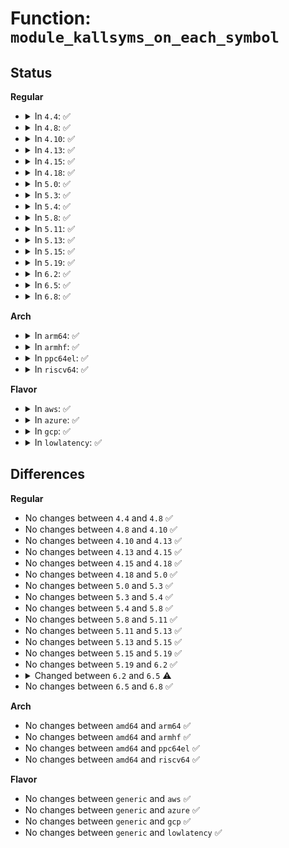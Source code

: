 # Function: <code>module_kallsyms_on_each_symbol</code>

## Status
<b>Regular</b>
<ul>
<li>
<details>
<summary>In <code>4.4</code>: ✅</summary>

```c
int module_kallsyms_on_each_symbol(int (*fn)(void *, const char *, struct module *, long unsigned int), void *data);
```

**Collision:** Unique Global

**Inline:** No

**Transformation:** False

**Instances:**

```
In kernel/module.c (ffffffff8110aa10)
Location: kernel/module.c:3841
Inline: False
Direct callers:
  - kernel/kallsyms.c:kallsyms_on_each_symbol
```
**Symbols:**

```
ffffffff8110aa10-ffffffff8110aaa5: module_kallsyms_on_each_symbol (STB_GLOBAL)
```
</details>
</li>
<li>
<details>
<summary>In <code>4.8</code>: ✅</summary>

```c
int module_kallsyms_on_each_symbol(int (*fn)(void *, const char *, struct module *, long unsigned int), void *data);
```

**Collision:** Unique Global

**Inline:** No

**Transformation:** False

**Instances:**

```
In kernel/module.c (ffffffff811120c0)
Location: kernel/module.c:4012
Inline: False
Direct callers:
  - kernel/kallsyms.c:kallsyms_on_each_symbol
```
**Symbols:**

```
ffffffff811120c0-ffffffff81112162: module_kallsyms_on_each_symbol (STB_GLOBAL)
```
</details>
</li>
<li>
<details>
<summary>In <code>4.10</code>: ✅</summary>

```c
int module_kallsyms_on_each_symbol(int (*fn)(void *, const char *, struct module *, long unsigned int), void *data);
```

**Collision:** Unique Global

**Inline:** No

**Transformation:** False

**Instances:**

```
In kernel/module.c (ffffffff81119840)
Location: kernel/module.c:4029
Inline: False
Direct callers:
  - kernel/kallsyms.c:kallsyms_on_each_symbol
```
**Symbols:**

```
ffffffff81119840-ffffffff811198e2: module_kallsyms_on_each_symbol (STB_GLOBAL)
```
</details>
</li>
<li>
<details>
<summary>In <code>4.13</code>: ✅</summary>

```c
int module_kallsyms_on_each_symbol(int (*fn)(void *, const char *, struct module *, long unsigned int), void *data);
```

**Collision:** Unique Global

**Inline:** No

**Transformation:** False

**Instances:**

```
In kernel/module.c (ffffffff8111b1a0)
Location: kernel/module.c:4074
Inline: False
Direct callers:
  - kernel/livepatch/core.c:klp_find_object_symbol
  - kernel/kallsyms.c:kallsyms_on_each_symbol
```
**Symbols:**

```
ffffffff8111b1a0-ffffffff8111b242: module_kallsyms_on_each_symbol (STB_GLOBAL)
```
</details>
</li>
<li>
<details>
<summary>In <code>4.15</code>: ✅</summary>

```c
int module_kallsyms_on_each_symbol(int (*fn)(void *, const char *, struct module *, long unsigned int), void *data);
```

**Collision:** Unique Global

**Inline:** No

**Transformation:** False

**Instances:**

```
In kernel/module.c (ffffffff81126710)
Location: kernel/module.c:4096
Inline: False
Direct callers:
  - kernel/livepatch/core.c:klp_find_object_symbol
  - kernel/kallsyms.c:kallsyms_on_each_symbol
```
**Symbols:**

```
ffffffff81126710-ffffffff811267b4: module_kallsyms_on_each_symbol (STB_GLOBAL)
```
</details>
</li>
<li>
<details>
<summary>In <code>4.18</code>: ✅</summary>

```c
int module_kallsyms_on_each_symbol(int (*fn)(void *, const char *, struct module *, long unsigned int), void *data);
```

**Collision:** Unique Global

**Inline:** No

**Transformation:** False

**Instances:**

```
In kernel/module.c (ffffffff811344b0)
Location: kernel/module.c:4129
Inline: False
Direct callers:
  - kernel/livepatch/core.c:klp_find_object_symbol
  - kernel/kallsyms.c:kallsyms_on_each_symbol
```
**Symbols:**

```
ffffffff811344b0-ffffffff8113454f: module_kallsyms_on_each_symbol (STB_GLOBAL)
```
</details>
</li>
<li>
<details>
<summary>In <code>5.0</code>: ✅</summary>

```c
int module_kallsyms_on_each_symbol(int (*fn)(void *, const char *, struct module *, long unsigned int), void *data);
```

**Collision:** Unique Global

**Inline:** No

**Transformation:** False

**Instances:**

```
In kernel/module.c (ffffffff8113fc90)
Location: kernel/module.c:4166
Inline: False
Direct callers:
  - kernel/livepatch/core.c:klp_find_object_symbol
  - kernel/kallsyms.c:kallsyms_on_each_symbol
```
**Symbols:**

```
ffffffff8113fc90-ffffffff8113fd2f: module_kallsyms_on_each_symbol (STB_GLOBAL)
```
</details>
</li>
<li>
<details>
<summary>In <code>5.3</code>: ✅</summary>

```c
int module_kallsyms_on_each_symbol(int (*fn)(void *, const char *, struct module *, long unsigned int), void *data);
```

**Collision:** Unique Global

**Inline:** No

**Transformation:** False

**Instances:**

```
In kernel/module.c (ffffffff8114afe0)
Location: kernel/module.c:4194
Inline: False
Direct callers:
  - kernel/livepatch/core.c:klp_find_object_symbol
  - kernel/kallsyms.c:kallsyms_on_each_symbol
```
**Symbols:**

```
ffffffff8114afe0-ffffffff8114b07c: module_kallsyms_on_each_symbol (STB_GLOBAL)
```
</details>
</li>
<li>
<details>
<summary>In <code>5.4</code>: ✅</summary>

```c
int module_kallsyms_on_each_symbol(int (*fn)(void *, const char *, struct module *, long unsigned int), void *data);
```

**Collision:** Unique Global

**Inline:** No

**Transformation:** False

**Instances:**

```
In kernel/module.c (ffffffff81156c60)
Location: kernel/module.c:4261
Inline: False
Direct callers:
  - kernel/livepatch/core.c:klp_find_object_symbol
  - kernel/kallsyms.c:kallsyms_on_each_symbol
```
**Symbols:**

```
ffffffff81156c60-ffffffff81156cfc: module_kallsyms_on_each_symbol (STB_GLOBAL)
```
</details>
</li>
<li>
<details>
<summary>In <code>5.8</code>: ✅</summary>

```c
int module_kallsyms_on_each_symbol(int (*fn)(void *, const char *, struct module *, long unsigned int), void *data);
```

**Collision:** Unique Global

**Inline:** No

**Transformation:** False

**Instances:**

```
In kernel/module.c (ffffffff81167810)
Location: kernel/module.c:4268
Inline: False
Direct callers:
  - kernel/livepatch/core.c:klp_find_object_symbol
  - kernel/kallsyms.c:kallsyms_on_each_symbol
```
**Symbols:**

```
ffffffff81167810-ffffffff811678ac: module_kallsyms_on_each_symbol (STB_GLOBAL)
```
</details>
</li>
<li>
<details>
<summary>In <code>5.11</code>: ✅</summary>

```c
int module_kallsyms_on_each_symbol(int (*fn)(void *, const char *, struct module *, long unsigned int), void *data);
```

**Collision:** Unique Global

**Inline:** No

**Transformation:** False

**Instances:**

```
In kernel/module.c (ffffffff81164010)
Location: kernel/module.c:4499
Inline: False
Direct callers:
  - kernel/livepatch/core.c:klp_find_object_symbol
  - kernel/kallsyms.c:kallsyms_on_each_symbol
```
**Symbols:**

```
ffffffff81164010-ffffffff811640ac: module_kallsyms_on_each_symbol (STB_GLOBAL)
```
</details>
</li>
<li>
<details>
<summary>In <code>5.13</code>: ✅</summary>

```c
int module_kallsyms_on_each_symbol(int (*fn)(void *, const char *, struct module *, long unsigned int), void *data);
```

**Collision:** Unique Global

**Inline:** No

**Transformation:** False

**Instances:**

```
In kernel/module.c (ffffffff81164dc0)
Location: kernel/module.c:4404
Inline: False
Direct callers:
  - kernel/livepatch/core.c:klp_find_object_symbol
```
**Symbols:**

```
ffffffff81164dc0-ffffffff81164e7b: module_kallsyms_on_each_symbol (STB_GLOBAL)
```
</details>
</li>
<li>
<details>
<summary>In <code>5.15</code>: ✅</summary>

```c
int module_kallsyms_on_each_symbol(int (*fn)(void *, const char *, struct module *, long unsigned int), void *data);
```

**Collision:** Unique Global

**Inline:** No

**Transformation:** False

**Instances:**

```
In kernel/module.c (ffffffff8118a5d0)
Location: kernel/module.c:4425
Inline: False
Direct callers:
  - kernel/livepatch/core.c:klp_find_object_symbol
```
**Symbols:**

```
ffffffff8118a5d0-ffffffff8118a68b: module_kallsyms_on_each_symbol (STB_GLOBAL)
```
</details>
</li>
<li>
<details>
<summary>In <code>5.19</code>: ✅</summary>

```c
int module_kallsyms_on_each_symbol(int (*fn)(void *, const char *, struct module *, long unsigned int), void *data);
```

**Collision:** Unique Global

**Inline:** No

**Transformation:** False

**Instances:**

```
In kernel/module/kallsyms.c (ffffffff81191d20)
Location: kernel/module/kallsyms.c:485
Inline: False
Direct callers:
  - kernel/livepatch/core.c:klp_find_object_symbol
```
**Symbols:**

```
ffffffff81191d20-ffffffff81191e09: module_kallsyms_on_each_symbol (STB_GLOBAL)
```
</details>
</li>
<li>
<details>
<summary>In <code>6.2</code>: ✅</summary>

```c
int module_kallsyms_on_each_symbol(int (*fn)(void *, const char *, struct module *, long unsigned int), void *data);
```

**Collision:** Unique Global

**Inline:** No

**Transformation:** False

**Instances:**

```
In kernel/module/kallsyms.c (ffffffff811cf410)
Location: kernel/module/kallsyms.c:497
Inline: False
Direct callers:
  - kernel/livepatch/core.c:klp_find_object_symbol
  - kernel/trace/ftrace.c:ftrace_lookup_symbols
  - kernel/trace/bpf_trace.c:bpf_kprobe_multi_link_attach
```
**Symbols:**

```
ffffffff811cf410-ffffffff811cf4f9: module_kallsyms_on_each_symbol (STB_GLOBAL)
```
</details>
</li>
<li>
<details>
<summary>In <code>6.5</code>: ✅</summary>

```c
int module_kallsyms_on_each_symbol(const char *modname, int (*fn)(void *, const char *, long unsigned int), void *data);
```

**Collision:** Unique Global

**Inline:** No

**Transformation:** False

**Instances:**

```
In kernel/module/kallsyms.c (ffffffff811e3560)
Location: kernel/module/kallsyms.c:476
Inline: False
Direct callers:
  - kernel/livepatch/core.c:klp_find_object_symbol
  - kernel/trace/ftrace.c:ftrace_lookup_symbols
```
**Symbols:**

```
ffffffff811e3560-ffffffff811e3668: module_kallsyms_on_each_symbol (STB_GLOBAL)
```
</details>
</li>
<li>
<details>
<summary>In <code>6.8</code>: ✅</summary>

```c
int module_kallsyms_on_each_symbol(const char *modname, int (*fn)(void *, const char *, long unsigned int), void *data);
```

**Collision:** Unique Global

**Inline:** No

**Transformation:** False

**Instances:**

```
In kernel/module/kallsyms.c (ffffffff811f92c0)
Location: kernel/module/kallsyms.c:476
Inline: False
Direct callers:
  - kernel/livepatch/core.c:klp_find_object_symbol
  - kernel/trace/ftrace.c:ftrace_lookup_symbols
  - kernel/trace/trace_kprobe.c:create_local_trace_kprobe
  - kernel/trace/trace_kprobe.c:__trace_kprobe_create
```
**Symbols:**

```
ffffffff811f92c0-ffffffff811f93c8: module_kallsyms_on_each_symbol (STB_GLOBAL)
```
</details>
</li>
</ul>
<b>Arch</b>
<ul>
<li>
<details>
<summary>In <code>arm64</code>: ✅</summary>

```c
int module_kallsyms_on_each_symbol(int (*fn)(void *, const char *, struct module *, long unsigned int), void *data);
```

**Collision:** Unique Global

**Inline:** No

**Transformation:** False

**Instances:**

```
In kernel/module.c (ffff8000101c60f8)
Location: kernel/module.c:4261
Inline: False
Direct callers:
  - kernel/kallsyms.c:kallsyms_on_each_symbol
```
**Symbols:**

```
ffff8000101c60f8-ffff8000101c61e0: module_kallsyms_on_each_symbol (STB_GLOBAL)
```
</details>
</li>
<li>
<details>
<summary>In <code>armhf</code>: ✅</summary>

```c
int module_kallsyms_on_each_symbol(int (*fn)(void *, const char *, struct module *, long unsigned int), void *data);
```

**Collision:** Unique Global

**Inline:** No

**Transformation:** False

**Instances:**

```
In kernel/module.c (c040d248)
Location: kernel/module.c:4261
Inline: False
Direct callers:
  - kernel/kallsyms.c:kallsyms_on_each_symbol
```
**Symbols:**

```
c040d248-c040d2fc: module_kallsyms_on_each_symbol (STB_GLOBAL)
```
</details>
</li>
<li>
<details>
<summary>In <code>ppc64el</code>: ✅</summary>

```c
int module_kallsyms_on_each_symbol(int (*fn)(void *, const char *, struct module *, long unsigned int), void *data);
```

**Collision:** Unique Global

**Inline:** No

**Transformation:** False

**Instances:**

```
In kernel/module.c (c00000000022ddd0)
Location: kernel/module.c:4261
Inline: False
Direct callers:
  - kernel/livepatch/core.c:klp_find_object_symbol
  - kernel/kallsyms.c:kallsyms_on_each_symbol
```
**Symbols:**

```
c00000000022ddd0-c00000000022df18: module_kallsyms_on_each_symbol (STB_GLOBAL)
```
</details>
</li>
<li>
<details>
<summary>In <code>riscv64</code>: ✅</summary>

```c
int module_kallsyms_on_each_symbol(int (*fn)(void *, const char *, struct module *, long unsigned int), void *data);
```

**Collision:** Unique Global

**Inline:** No

**Transformation:** False

**Instances:**

```
In kernel/module.c (ffffffe000146810)
Location: kernel/module.c:4261
Inline: False
Direct callers:
  - kernel/kallsyms.c:kallsyms_on_each_symbol
```
**Symbols:**

```
ffffffe000146810-ffffffe0001468c6: module_kallsyms_on_each_symbol (STB_GLOBAL)
```
</details>
</li>
</ul>
<b>Flavor</b>
<ul>
<li>
<details>
<summary>In <code>aws</code>: ✅</summary>

```c
int module_kallsyms_on_each_symbol(int (*fn)(void *, const char *, struct module *, long unsigned int), void *data);
```

**Collision:** Unique Global

**Inline:** No

**Transformation:** False

**Instances:**

```
In kernel/module.c (ffffffff8114f280)
Location: kernel/module.c:4261
Inline: False
Direct callers:
  - kernel/livepatch/core.c:klp_find_object_symbol
  - kernel/kallsyms.c:kallsyms_on_each_symbol
```
**Symbols:**

```
ffffffff8114f280-ffffffff8114f31c: module_kallsyms_on_each_symbol (STB_GLOBAL)
```
</details>
</li>
<li>
<details>
<summary>In <code>azure</code>: ✅</summary>

```c
int module_kallsyms_on_each_symbol(int (*fn)(void *, const char *, struct module *, long unsigned int), void *data);
```

**Collision:** Unique Global

**Inline:** No

**Transformation:** False

**Instances:**

```
In kernel/module.c (ffffffff81142530)
Location: kernel/module.c:4261
Inline: False
Direct callers:
  - kernel/livepatch/core.c:klp_find_object_symbol
  - kernel/kallsyms.c:kallsyms_on_each_symbol
```
**Symbols:**

```
ffffffff81142530-ffffffff811425cc: module_kallsyms_on_each_symbol (STB_GLOBAL)
```
</details>
</li>
<li>
<details>
<summary>In <code>gcp</code>: ✅</summary>

```c
int module_kallsyms_on_each_symbol(int (*fn)(void *, const char *, struct module *, long unsigned int), void *data);
```

**Collision:** Unique Global

**Inline:** No

**Transformation:** False

**Instances:**

```
In kernel/module.c (ffffffff8114d130)
Location: kernel/module.c:4261
Inline: False
Direct callers:
  - kernel/livepatch/core.c:klp_find_object_symbol
  - kernel/kallsyms.c:kallsyms_on_each_symbol
```
**Symbols:**

```
ffffffff8114d130-ffffffff8114d1cc: module_kallsyms_on_each_symbol (STB_GLOBAL)
```
</details>
</li>
<li>
<details>
<summary>In <code>lowlatency</code>: ✅</summary>

```c
int module_kallsyms_on_each_symbol(int (*fn)(void *, const char *, struct module *, long unsigned int), void *data);
```

**Collision:** Unique Global

**Inline:** No

**Transformation:** False

**Instances:**

```
In kernel/module.c (ffffffff81159eb0)
Location: kernel/module.c:4261
Inline: False
Direct callers:
  - kernel/livepatch/core.c:klp_find_object_symbol
  - kernel/kallsyms.c:kallsyms_on_each_symbol
```
**Symbols:**

```
ffffffff81159eb0-ffffffff81159f4c: module_kallsyms_on_each_symbol (STB_GLOBAL)
```
</details>
</li>
</ul>

## Differences
<b>Regular</b>
<ul>
<li>
No changes between <code>4.4</code> and <code>4.8</code> ✅
</li>
<li>
No changes between <code>4.8</code> and <code>4.10</code> ✅
</li>
<li>
No changes between <code>4.10</code> and <code>4.13</code> ✅
</li>
<li>
No changes between <code>4.13</code> and <code>4.15</code> ✅
</li>
<li>
No changes between <code>4.15</code> and <code>4.18</code> ✅
</li>
<li>
No changes between <code>4.18</code> and <code>5.0</code> ✅
</li>
<li>
No changes between <code>5.0</code> and <code>5.3</code> ✅
</li>
<li>
No changes between <code>5.3</code> and <code>5.4</code> ✅
</li>
<li>
No changes between <code>5.4</code> and <code>5.8</code> ✅
</li>
<li>
No changes between <code>5.8</code> and <code>5.11</code> ✅
</li>
<li>
No changes between <code>5.11</code> and <code>5.13</code> ✅
</li>
<li>
No changes between <code>5.13</code> and <code>5.15</code> ✅
</li>
<li>
No changes between <code>5.15</code> and <code>5.19</code> ✅
</li>
<li>
No changes between <code>5.19</code> and <code>6.2</code> ✅
</li>
<li>
<details>
<summary>Changed between <code>6.2</code> and <code>6.5</code> ⚠️</summary>
<ul>
<li>
<b>Param added. </b>
<code>const char *modname</code>
</li>
<li>
<b>Param reordered. </b>
<code>fn, data</code> ➡️ <code>modname, fn, data</code>
</li>
<li>
<b>Param type changed. </b>
<code>int (*fn)(void *, const char *, struct module *, long unsigned int)</code> ➡️ <code>int (*fn)(void *, const char *, long unsigned int)</code>
</li>
</ul>
</details>
</li>
<li>
No changes between <code>6.5</code> and <code>6.8</code> ✅
</li>
</ul>
<b>Arch</b>
<ul>
<li>
No changes between <code>amd64</code> and <code>arm64</code> ✅
</li>
<li>
No changes between <code>amd64</code> and <code>armhf</code> ✅
</li>
<li>
No changes between <code>amd64</code> and <code>ppc64el</code> ✅
</li>
<li>
No changes between <code>amd64</code> and <code>riscv64</code> ✅
</li>
</ul>
<b>Flavor</b>
<ul>
<li>
No changes between <code>generic</code> and <code>aws</code> ✅
</li>
<li>
No changes between <code>generic</code> and <code>azure</code> ✅
</li>
<li>
No changes between <code>generic</code> and <code>gcp</code> ✅
</li>
<li>
No changes between <code>generic</code> and <code>lowlatency</code> ✅
</li>
</ul>
